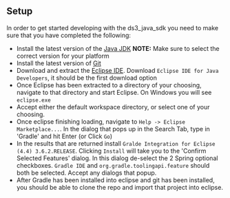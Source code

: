 ## Setup

In order to get started developing with the ds3_java_sdk you need to make sure that you have completed the following:

* Install the latest version of the [Java JDK](http://www.oracle.com/technetwork/java/javase/downloads/jdk8-downloads-2133151.html) **NOTE:** Make sure to select the correct version for your platform
* Install the latest version of [Git](http://git-scm.com/)
* Download and extract the [Eclipse IDE](https://www.eclipse.org/downloads/).  Download `Eclipse IDE for Java Developers`, it should be the first download option
* Once Eclipse has been extracted to a directory of your choosing, navigate to that directory and start Eclipse.  On Windows you will see `eclipse.exe`
* Accept either the default workspace directory, or select one of your choosing.
* Once eclipse finishing loading, navigate to `Help -> Eclipse Marketplace...`.  In the dialog that pops up in the Search Tab, type in 'Gradle' and hit Enter (or Click `Go`)
* In the results that are returned install `Gralde Integration for Eclipse (4.4) 3.6.2.RELEASE`.  Clicking `Install` will take you to the 'Confirm Selected Features' dialog.  In this dialog de-select the 2 Spring optional checkboxes.  `Gradle IDE` and `org.gradle.toolingapi.feature` should both be selected.  Accept any dialogs that popup.
* After Gradle has been installed into eclipse and git has been installed, you should be able to clone the repo and import that project into eclipse.
